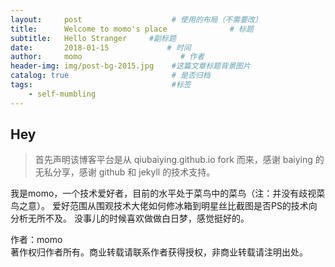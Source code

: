 ```yaml
---
layout:     post                    # 使用的布局（不需要改）
title:      Welcome to momo's place              # 标题 
subtitle:   Hello Stranger     #副标题
date:       2018-01-15             # 时间
author:     momo                      # 作者
header-img: img/post-bg-2015.jpg    #这篇文章标题背景图片
catalog: true                       # 是否归档
tags:                               #标签
    - self-mumbling
---
```


## Hey
>首先声明该博客平台是从 qiubaiying.github.io fork 而来，感谢 baiying 的无私分享，感谢 github 和 jekyll 的技术支持。

我是momo，一个技术爱好者，目前的水平处于菜鸟中的菜鸟（注：并没有歧视菜鸟之意）。
爱好范围从围观技术大佬如何修冰箱到明星丝比截图是否PS的技术向分析无所不及。
没事儿的时候喜欢做做白日梦，感觉挺好的。

作者：momo    
著作权归作者所有。商业转载请联系作者获得授权，非商业转载请注明出处。
